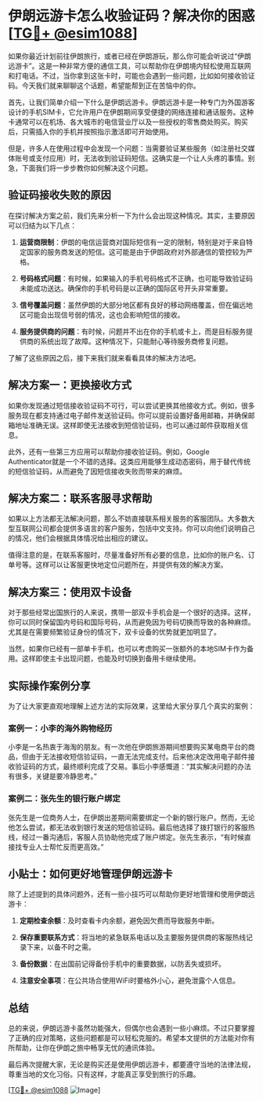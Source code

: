 # 伊朗远游卡怎么收验证码？解决你的困惑[[TG💪+ @esim1088](https://t.me/s/esim1088)]

如果你最近计划前往伊朗旅行，或者已经在伊朗游玩，那么你可能会听说过“伊朗远游卡”。这是一种非常方便的通信工具，可以帮助你在伊朗境内轻松使用互联网和打电话。不过，当你拿到这张卡时，可能也会遇到一些问题，比如如何接收验证码。今天我们就来聊聊这个话题，希望能帮到正在苦恼中的你。

首先，让我们简单介绍一下什么是伊朗远游卡。伊朗远游卡是一种专门为外国游客设计的手机SIM卡，它允许用户在伊朗期间享受便捷的网络连接和通话服务。这种卡通常可以在机场、各大城市的电信营业厅以及一些授权的零售商处购买。购买后，只需插入你的手机并按照指示激活即可开始使用。

但是，许多人在使用过程中会发现一个问题：当需要验证某些服务（如注册社交媒体账号或支付应用）时，无法收到验证码短信。这确实是一个让人头疼的事情。别急，下面我们将一步步教你如何解决这个问题。

## 验证码接收失败的原因

在探讨解决方案之前，我们先来分析一下为什么会出现这种情况。其实，主要原因可以归结为以下几点：

1. **运营商限制**：伊朗的电信运营商对国际短信有一定的限制，特别是对于来自特定国家的服务商发送的短信。这可能是由于伊朗政府对外部通信的管控较为严格。
   
2. **号码格式问题**：有时候，如果输入的手机号码格式不正确，也可能导致验证码未能成功送达。确保你的手机号码是以正确的国际区号开头非常重要。

3. **信号覆盖问题**：虽然伊朗的大部分地区都有良好的移动网络覆盖，但在偏远地区可能会出现信号弱的情况，这也会影响短信的接收。

4. **服务提供商的问题**：有时候，问题并不出在你的手机或卡上，而是目标服务提供商的系统出现了故障。这种情况下，只能耐心等待服务商修复问题。

了解了这些原因之后，接下来我们就来看看具体的解决方法吧。

## 解决方案一：更换接收方式

如果你发现通过短信接收验证码不可行，可以尝试更换其他接收方式。例如，很多服务现在都支持通过电子邮件发送验证码。你可以提前设置好备用邮箱，并确保邮箱地址准确无误。这样即使无法接收到短信验证码，也可以通过邮件获取相关信息。

此外，还有一些第三方应用可以帮助你接收验证码。例如，Google Authenticator就是一个不错的选择。这类应用能够生成动态密码，用于替代传统的短信验证码，从而避免了因短信接收失败而带来的麻烦。

## 解决方案二：联系客服寻求帮助

如果以上方法都无法解决问题，那么不妨直接联系相关服务的客服团队。大多数大型互联网公司都会提供多语言的客户服务，包括中文支持。你可以向他们说明自己的情况，他们会根据具体情况给出相应的建议。

值得注意的是，在联系客服时，尽量准备好所有必要的信息，比如你的账户名、订单号等。这样可以让客服更快地定位问题所在，并提供有效的解决方案。

## 解决方案三：使用双卡设备

对于那些经常出国旅行的人来说，携带一部双卡手机会是一个很好的选择。这样，你可以同时保留国内号码和国际号码，从而避免因为号码切换而导致的各种麻烦。尤其是在需要频繁验证身份的情况下，双卡设备的优势就更加明显了。

当然，如果你已经有一部单卡手机，也可以考虑购买一张额外的本地SIM卡作为备用。这样即使主卡出现问题，也能及时切换到备用卡继续使用。

## 实际操作案例分享

为了让大家更直观地理解上述方法的实际效果，这里给大家分享几个真实的案例：

### 案例一：小李的海外购物经历

小李是一名热衷于海淘的朋友。有一次他在伊朗旅游期间想要购买某电商平台的商品，但由于无法接收短信验证码，一直无法完成支付。后来他决定改用电子邮件接收验证码的方式，最终顺利完成了交易。事后小李感慨道：“其实解决问题的办法有很多，关键是要冷静思考。”

### 案例二：张先生的银行账户绑定

张先生是一位商务人士，在伊朗出差期间需要绑定一个新的银行账户。然而，无论他怎么尝试，都无法收到银行发送的短信验证码。最后他选择了拨打银行的客服热线，经过一番沟通后，客服人员协助他完成了账户绑定。张先生表示，“有时候直接找专业人士帮忙反而更高效。”

## 小贴士：如何更好地管理伊朗远游卡

除了上述提到的具体问题外，还有一些小技巧可以帮助你更好地管理和使用伊朗远游卡：

1. **定期检查余额**：及时查看卡内余额，避免因欠费而导致服务中断。
   
2. **保存重要联系方式**：将当地的紧急联系电话以及主要服务提供商的客服热线记录下来，以备不时之需。

3. **备份数据**：在出国前记得备份手机中的重要数据，以防丢失或损坏。

4. **注意安全事项**：在公共场合使用WiFi时要格外小心，避免泄露个人信息。

## 总结

总的来说，伊朗远游卡虽然功能强大，但偶尔也会遇到一些小麻烦。不过只要掌握了正确的应对策略，这些问题都是可以轻松克服的。希望本文提供的方法能对你有所帮助，让你在伊朗之旅中畅享无忧的通讯体验。

最后再次提醒大家，无论是购买还是使用伊朗远游卡，都要遵守当地的法律法规，尊重当地的文化习俗。只有这样，才能真正享受到旅行的乐趣。

[[TG💪+ @esim1088](https://t.me/s/esim1088) ![Image](https://i.postimg.cc/4NQfJmqS/Snipaste-2025-05-13-00-14-12.png)]